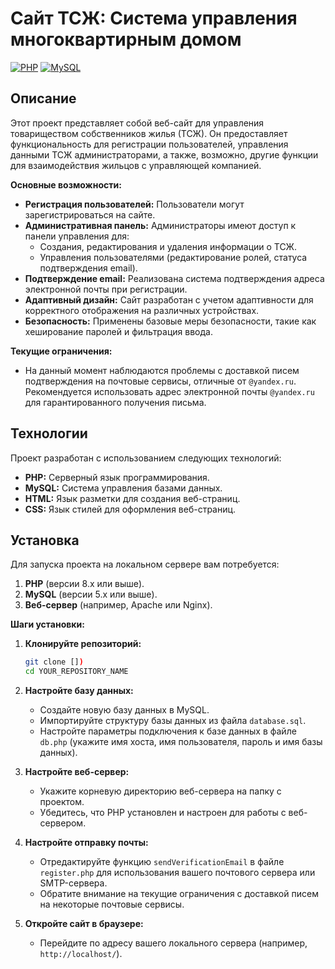 # Сайт ТСЖ: Система управления многоквартирным домом

[![PHP](https://img.shields.io/badge/PHP-8.x-blue.svg?style=flat-square)](https://www.php.net/)
[![MySQL](https://img.shields.io/badge/MySQL-5.x+-green.svg?style=flat-square)](https://www.mysql.com/)


## Описание

Этот проект представляет собой веб-сайт для управления товариществом собственников жилья (ТСЖ). Он предоставляет функциональность для регистрации пользователей, управления данными ТСЖ администраторами, а также, возможно, другие функции для взаимодействия жильцов с управляющей компанией.

**Основные возможности:**

* **Регистрация пользователей:** Пользователи могут зарегистрироваться на сайте.
* **Административная панель:** Администраторы имеют доступ к панели управления для:
    * Создания, редактирования и удаления информации о ТСЖ.
    * Управления пользователями (редактирование ролей, статуса подтверждения email).
* **Подтверждение email:** Реализована система подтверждения адреса электронной почты при регистрации.
* **Адаптивный дизайн:** Сайт разработан с учетом адаптивности для корректного отображения на различных устройствах.
* **Безопасность:** Применены базовые меры безопасности, такие как хеширование паролей и фильтрация ввода.

**Текущие ограничения:**

* На данный момент наблюдаются проблемы с доставкой писем подтверждения на почтовые сервисы, отличные от `@yandex.ru`. Рекомендуется использовать адрес электронной почты `@yandex.ru` для гарантированного получения письма.

## Технологии

Проект разработан с использованием следующих технологий:

* **PHP:** Серверный язык программирования.
* **MySQL:** Система управления базами данных.
* **HTML:** Язык разметки для создания веб-страниц.
* **CSS:** Язык стилей для оформления веб-страниц.

## Установка

Для запуска проекта на локальном сервере вам потребуется:

1.  **PHP** (версии 8.x или выше).
2.  **MySQL** (версии 5.x или выше).
3.  **Веб-сервер** (например, Apache или Nginx).

**Шаги установки:**

1.  **Клонируйте репозиторий:**
    ```bash
    git clone [])
    cd YOUR_REPOSITORY_NAME
    ```

2.  **Настройте базу данных:**
    * Создайте новую базу данных в MySQL.
    * Импортируйте структуру базы данных из файла `database.sql`.
    * Настройте параметры подключения к базе данных в файле `db.php` (укажите имя хоста, имя пользователя, пароль и имя базы данных).

3.  **Настройте веб-сервер:**
    * Укажите корневую директорию веб-сервера на папку с проектом.
    * Убедитесь, что PHP установлен и настроен для работы с веб-сервером.

4.  **Настройте отправку почты:**
    * Отредактируйте функцию `sendVerificationEmail` в файле `register.php` для использования вашего почтового сервера или SMTP-сервера.
    * Обратите внимание на текущие ограничения с доставкой писем на некоторые почтовые сервисы.

5.  **Откройте сайт в браузере:**
    * Перейдите по адресу вашего локального сервера (например, `http://localhost/`).
